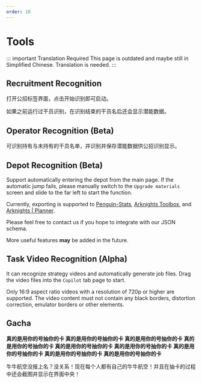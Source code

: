 ```yaml
---
order: 10
---
```


# Tools

::: important Translation Required
This page is outdated and maybe still in Simplified Chinese. Translation is needed.
:::

## Recruitment Recognition

打开公招标签界面，点击开始识别即可启动。

如果之前运行过干员识别，在识别结束的干员名后还会显示潜能数据。

## Operator Recognition (Beta)

可识别持有与未持有的干员名单，并识别并保存潜能数据供公招识别显示。

## Depot Recognition (Beta)

Support automatically entering the depot from the main page. If the automatic jump fails, please manually switch to the `Upgrade materials` screen and slide to the far left to start the function.

Currently, exporting is supported to [Penguin-Stats](https://penguin-stats.cn/planner), [Arknights Toolbox](https://arkntools.app/#/material), and [Arknights | Planner](https://ark-nights.com/settings).

Please feel free to contact us if you hope to integrate with our JSON schema.

More useful features **may** be added in the future.

## Task Video Recognition (Alpha)

It can recognize strategy videos and automatically generate job files. Drag the video files into the `Copilot` tab page to start.

Only 16:9 aspect ratio videos with a resolution of 720p or higher are supported. The video content must not contain any black borders, distortion correction, emulator borders or other elements.

## Gacha

**真的是用你的号抽你的卡 真的是用你的号抽你的卡 真的是用你的号抽你的卡**
**真的是用你的号抽你的卡 真的是用你的号抽你的卡 真的是用你的号抽你的卡**
**真的是用你的号抽你的卡 真的是用你的号抽你的卡 真的是用你的号抽你的卡**

牛牛航空没报上名？没关系！现在每个人都有自己的牛牛航空！并且在抽卡的过程中还会截图并显示在界面中央！
